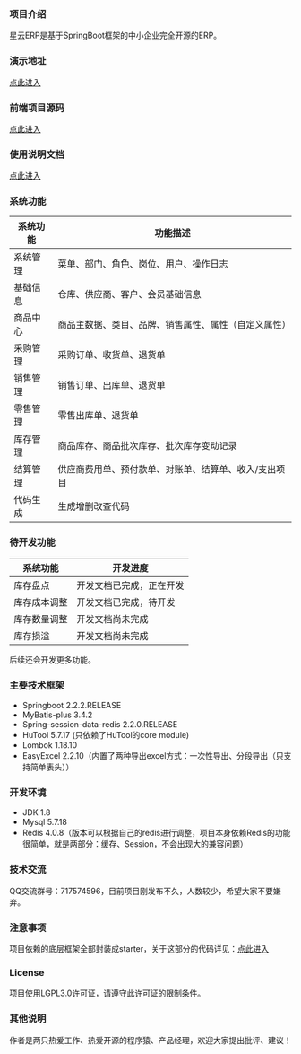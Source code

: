 ### 项目介绍
星云ERP是基于SpringBoot框架的中小企业完全开源的ERP。

### 演示地址
<a href="http://erp.lframework.com" target="_blank">点此进入</a>

### 前端项目源码
<a href="https://gitee.com/lframework/xingyun-front" target="_blank">点此进入</a>

### 使用说明文档
<a href="https://gitee.com/lframework/xingyun-doc" target="_blank">点此进入</a>

### 系统功能
| 系统功能 | 功能描述                        |
|------|-----------------------------|
| 系统管理 | 菜单、部门、角色、岗位、用户、操作日志         |
| 基础信息 | 仓库、供应商、客户、会员基础信息            |
| 商品中心 | 商品主数据、类目、品牌、销售属性、属性（自定义属性）  |
| 采购管理 | 采购订单、收货单、退货单                |
| 销售管理 | 销售订单、出库单、退货单                |
| 零售管理 | 零售出库单、退货单                   |
| 库存管理 | 商品库存、商品批次库存、批次库存变动记录        |
| 结算管理 | 供应商费用单、预付款单、对账单、结算单、收入/支出项目 |
| 代码生成 | 生成增删改查代码                    |

### 待开发功能
| 系统功能 | 开发进度         |
|------|--------------|
| 库存盘点 | 开发文档已完成，正在开发 |
| 库存成本调整 | 开发文档已完成，待开发     |
| 库存数量调整 | 开发文档尚未完成     
| 库存损溢 | 开发文档尚未完成     |

后续还会开发更多功能。

### 主要技术框架
* Springboot 2.2.2.RELEASE
* MyBatis-plus 3.4.2
* Spring-session-data-redis 2.2.0.RELEASE
* HuTool 5.7.17 (只依赖了HuTool的core module)
* Lombok 1.18.10
* EasyExcel 2.2.10（内置了两种导出excel方式：一次性导出、分段导出（只支持简单表头））

### 开发环境
* JDK 1.8
* Mysql 5.7.18
* Redis 4.0.8（版本可以根据自己的redis进行调整，项目本身依赖Redis的功能很简单，就是两部分：缓存、Session，不会出现大的兼容问题）

### 技术交流
QQ交流群号：717574596，目前项目刚发布不久，人数较少，希望大家不要嫌弃。

### 注意事项
项目依赖的底层框架全部封装成starter，关于这部分的代码详见：<a href="https://gitee.com/lframework/jugg" target="_blank">点此进入</a>

### License
项目使用LGPL3.0许可证，请遵守此许可证的限制条件。

### 其他说明
作者是两只热爱工作、热爱开源的程序猿、产品经理，欢迎大家提出批评、建议！